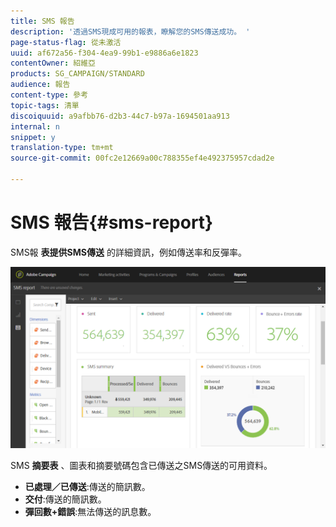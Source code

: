 ```yaml
---
title: SMS 報告
description: '透過SMS現成可用的報表，瞭解您的SMS傳送成功。 '
page-status-flag: 從未激活
uuid: af672a56-f304-4ea9-99b1-e9886a6e1823
contentOwner: 紹維亞
products: SG_CAMPAIGN/STANDARD
audience: 報告
content-type: 參考
topic-tags: 清單
discoiquuid: a9afbb76-d2b3-44c7-b97a-1694501aa913
internal: n
snippet: y
translation-type: tm+mt
source-git-commit: 00fc2e12669a00c788355ef4e492375957cdad2e

---
```



# SMS 報告{#sms-report}

SMS報 **表提供SMS傳送** 的詳細資訊，例如傳送率和反彈率。

![](assets/dynamic_report_sms.png)

SMS **摘要表** 、圖表和摘要號碼包含已傳送之SMS傳送的可用資料。

* **已處理／已傳送**:傳送的簡訊數。
* **交付**:傳送的簡訊數。
* **彈回數+錯誤**:無法傳送的訊息數。

